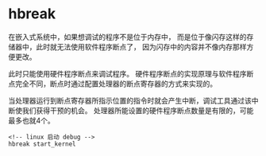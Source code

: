 # hbreak

在嵌入式系统中，如果想调试的程序不是位于内存中，
而是位于像闪存这样的存储器中，此时就无法使用软件程序断点了，
因为闪存中的内容并不像内存那样方便更改。

此时只能使用硬件程序断点来调试程序。
硬件程序断点的实现原理与软件程序断点完全不同，断点时通过配置处理器的断点寄存器的方式来实现的。

当处理器运行到断点寄存器所指示位置的指令时就会产生中断，调试工具通过该中断使我们获得干预的机会。
处理器所能设置的硬件程序断点数量是有限的，可能最多也就4个。
 

```shell
<!-- linux 启动 debug -->
hbreak start_kernel
```
